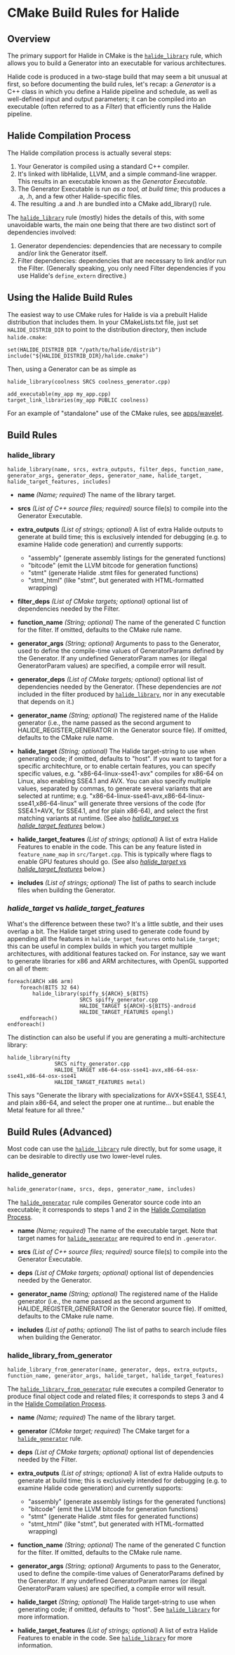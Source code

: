 # CMake Build Rules for Halide

## Overview

The primary support for Halide in CMake is the
[`halide_library`](#halide_library) rule, which allows you to build a Generator
into an executable for various architectures.

Halide code is produced in a two-stage build that may seem a bit unusual at
first, so before documenting the build rules, let's recap: a *Generator* is a
C++ class in which you define a Halide pipeline and schedule, as well as
well-defined input and output parameters; it can be compiled into an executable
(often referred to as a *Filter*) that efficiently runs the Halide pipeline.

## Halide Compilation Process

The Halide compilation process is actually several steps:

1.  Your Generator is compiled using a standard C++ compiler.
2.  It's linked with libHalide, LLVM, and a simple command-line wrapper. This
    results in an executable known as the *Generator Executable*.
3.  The Generator Executable is run *as a tool, at build time*; this produces a
    .a, .h, and a few other Halide-specific files.
4.  The resulting .a and .h are bundled into a CMake add_library() rule.

The [`halide_library`](#halide_library) rule (mostly) hides the details of this,
with some unavoidable warts, the main one being that there are two distinct sort
of dependencies involved:

1.  Generator dependencies: dependencies that are necessary to compile and/or
    link the Generator itself.
2.  Filter dependencies: dependencies that are necessary to link and/or run the
    Filter. (Generally speaking, you only need Filter dependencies if you use
    Halide's `define_extern` directive.)

## Using the Halide Build Rules

The easiest way to use CMake rules for Halide is via a prebuilt Halide
distribution that includes them. In your CMakeLists.txt file, just set
`HALIDE_DISTRIB_DIR` to point to the distribution directory, then include
`halide.cmake`:

    set(HALIDE_DISTRIB_DIR "/path/to/halide/distrib")
    include("${HALIDE_DISTRIB_DIR}/halide.cmake")

Then, using a Generator can be as simple as

    halide_library(coolness SRCS coolness_generator.cpp)

    add_executable(my_app my_app.cpp)
    target_link_libraries(my_app PUBLIC coolness)

For an example of "standalone" use of the CMake rules, see [apps/wavelet](apps/wavelet).

## Build Rules

### halide_library

```
halide_library(name, srcs, extra_outputs, filter_deps, function_name,
generator_args, generator_deps, generator_name, halide_target,
halide_target_features, includes)
```

*   **name** *(Name; required)* The name of the library target.

*   **srcs** *(List of C++ source files; required)* source file(s) to compile
    into the Generator Executable.

*   **extra_outputs** *(List of strings; optional)* A list of extra Halide
    outputs to generate at build time; this is exclusively intended for
    debugging (e.g. to examine Halide code generation) and currently supports:

    *   "assembly" (generate assembly listings for the generated functions)
    *   "bitcode" (emit the LLVM bitcode for generation functions)
    *   "stmt" (generate Halide .stmt files for generated functions)
    *   "stmt_html" (like "stmt", but generated with HTML-formatted wrapping)

*   **filter_deps** *(List of CMake targets; optional)* optional list of
    dependencies needed by the Filter.

*   **function_name** *(String; optional)* The name of the generated C function
    for the filter. If omitted, defaults to the CMake rule name.

*   **generator_args** *(String; optional)* Arguments to pass to the Generator,
    used to define the compile-time values of GeneratorParams defined by the
    Generator. If any undefined GeneratorParam names (or illegal GeneratorParam
    values) are specified, a compile error will result.

*   **generator_deps** *(List of CMake targets; optional)* optional list of
    dependencies needed by the Generator. (These dependencies are *not* included
    in the filter produced by [`halide_library`](#halide_library), nor in any
    executable that depends on it.)

*   **generator_name** *(String; optional)* The registered name of the Halide
    generator (i.e., the name passed as the second argument to
    HALIDE_REGISTER_GENERATOR in the Generator source file). If omitted,
    defaults to the CMake rule name.

*   **halide_target** *(String; optional)* The Halide target-string to use when
    generating code; if omitted, defaults to "host". If you want to target for a
    specific architechture, or to enable certain features, you can specify
    specific values, e.g. "x86-64-linux-sse41-avx" compiles for x86-64 on Linux,
    also enabling SSE4.1 and AVX. You can also specify multiple values,
    separated by commas, to generate several variants that are selected at
    runtime; e.g. "x86-64-linux-sse41-avx,x86-64-linux-sse41,x86-64-linux" will
    generate three versions of the code (for SSE4.1+AVX, for SSE4.1, and for
    plain x86-64), and select the first matching variants at runtime. (See also
    [*halide_target* vs
    *halide_target_features*](#halide_target-vs-halide_target_features) below.)

*   **halide_target_features** *(List of strings; optional)* A list of extra
    Halide Features to enable in the code. This can be any feature listed in
    `feature_name_map` in `src/Target.cpp`. This is typically where flags to
    enable GPU features should go. (See also [*halide_target* vs
    *halide_target_features*](#halide_target-vs-halide_target_features) below.)

*   **includes** *(List of strings; optional)* The list of paths to search
    include files when building the Generator.

### *halide_target* vs *halide_target_features*

What's the difference between these two? It's a little subtle, and their uses
overlap a bit. The Halide target string used to generate code found by appending
all the features in `halide_target_features` onto `halide_target`; this can be
useful in complex builds in which you target multiple architectures, with
additional features tacked on. For instance, say we want to generate libraries
for x86 and ARM architectures, with OpenGL supported on all of them:

    foreach(ARCH x86 arm)
        foreach(BITS 32 64)
            halide_library(spiffy_${ARCH}_${BITS}
                           SRCS spiffy_generator.cpp
                           HALIDE_TARGET ${ARCH}-${BITS}-android
                           HALIDE_TARGET_FEATURES opengl)
        endforeach()
    endforeach()

The distinction can also be useful if you are generating a multi-architecture
library:

    halide_library(nifty
                   SRCS nifty_generator.cpp
                   HALIDE_TARGET x86-64-osx-sse41-avx,x86-64-osx-sse41,x86-64-osx-sse41
                   HALIDE_TARGET_FEATURES metal)

This says "Generate the library with specializations for AVX+SSE4.1, SSE4.1, and
plain x86-64, and select the proper one at runtime... but enable the Metal
feature for all three."

## Build Rules (Advanced)

Most code can use the [`halide_library`](#halide_library) rule directly, but for
some usage, it can be desirable to directly use two lower-level rules.

### halide_generator

```
halide_generator(name, srcs, deps, generator_name, includes)
```

The [`halide_generator`](#halide_generator) rule compiles Generator source code
into an executable; it corresponds to steps 1 and 2 in the [Halide Compilation
Process](#halide-compilation-process).

*   **name** *(Name; required)* The name of the executable target. Note that
    target names for [`halide_generator`](#halide_generator) are required to end
    in `.generator`.

*   **srcs** *(List of C++ source files; required)* source file(s) to compile
    into the Generator Executable.

*   **deps** *(List of CMake targets; optional)* optional list of dependencies
    needed by the Generator.

*   **generator_name** *(String; optional)* The registered name of the Halide
    generator (i.e., the name passed as the second argument to
    HALIDE_REGISTER_GENERATOR in the Generator source file). If omitted,
    defaults to the CMake rule name.

*   **includes** *(List of paths; optional)* The list of paths to search include
    files when building the Generator.

### halide_library_from_generator

```
halide_library_from_generator(name, generator, deps, extra_outputs,
function_name, generator_args, halide_target, halide_target_features)
```

The [`halide_library_from_generator`](#halide_library_from_generator) rule
executes a compiled Generator to produce final object code and related files; it
corresponds to steps 3 and 4 in the [Halide Compilation
Process](#halide-compilation-process).

*   **name** *(Name; required)* The name of the library target.

*   **generator** *(CMake target; required)* The CMake target for a
    [`halide_generator`](#halide_generator) rule.

*   **deps** *(List of CMake targets; optional)* optional list of dependencies
    needed by the Filter.

*   **extra_outputs** *(List of strings; optional)* A list of extra Halide
    outputs to generate at build time; this is exclusively intended for
    debugging (e.g. to examine Halide code generation) and currently supports:

    *   "assembly" (generate assembly listings for the generated functions)
    *   "bitcode" (emit the LLVM bitcode for generation functions)
    *   "stmt" (generate Halide .stmt files for generated functions)
    *   "stmt_html" (like "stmt", but generated with HTML-formatted wrapping)

*   **function_name** *(String; optional)* The name of the generated C function
    for the filter. If omitted, defaults to the CMake rule name.

*   **generator_args** *(String; optional)* Arguments to pass to the Generator,
    used to define the compile-time values of GeneratorParams defined by the
    Generator. If any undefined GeneratorParam names (or illegal GeneratorParam
    values) are specified, a compile error will result.

*   **halide_target** *(String; optional)* The Halide target-string to use when
    generating code; if omitted, defaults to "host". See
    [`halide_library`](#halide_library) for more information.

*   **halide_target_features** *(List of strings; optional)* A list of extra
    Halide Features to enable in the code. See
    [`halide_library`](#halide_library) for more information.
